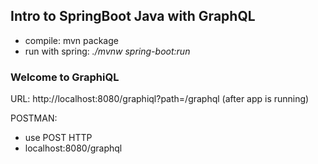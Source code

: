 ## Intro to SpringBoot Java with GraphQL


- compile: mvn package
- run with spring: *./mvnw spring-boot:run*
### 
### Welcome to GraphiQL

URL:
http://localhost:8080/graphiql?path=/graphql
(after app is running)

POSTMAN:
- use POST HTTP
- localhost:8080/graphql